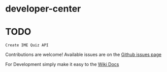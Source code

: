 # developer-center

# TODO
`Create IME Quiz API `

Contributions are welcome! Available issues are on the [Github issues page](https://github.com/Islam-Made-Easy/Islam-Made-Easy/issues)

For Development simply make it easy to the [Wiki Docs](https://github.com/Islam-Made-Easy/developer-center/wiki)

